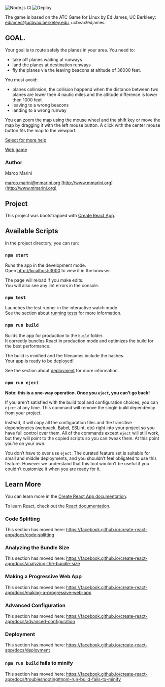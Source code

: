 
![Node.js CI](https://github.com/m-marini/atc/workflows/Node.js%20CI/badge.svg) ![Deploy](https://github.com/m-marini/atc/workflows/Deploy/badge.svg)

The game is based on the ATC Game for Linux by Ed James, UC Berkleey: [edjames@ucbvax.berkeley.edu](mailto:edjames@ucbvax.berkeley.edu), ucbvax!edjames.

## GOAL.

Your goal is to route safely the planes in your area.
You need to:

- take off planes waiting at runways
- land the planes at destination runways
- fly the planes via the leaving beacons at altitude of 36000 feet.

You must avoid:

- planes collinsion, the collision happend when the distance between two planes
  are lower then 4 nautic miles and the altitude difference is lower then 1000 feet
- leaving to a wrong beacons
- landing to a wrong runway

You can zoom the map using the mouse wheel and the shift key or move the map by dragging it with the left mouse button.
A click with the center mouse button fits the map to the viewport.

[Select for more help](https://github.com/m-marini/atc/wiki)

[Web game](http://www.mmarini.org/atc)

### Author

Marco Marini

[marco.marini@mmarini.org](mailto:marco.marini@mmarini.org)
[http://www.mmarini.org](http://www.mmarini.org)

## Project

This project was bootstrapped with [Create React App](https://github.com/facebook/create-react-app).

## Available Scripts

In the project directory, you can run:

### `npm start`

Runs the app in the development mode.<br />
Open [http://localhost:3000](http://localhost:3000) to view it in the browser.

The page will reload if you make edits.<br />
You will also see any lint errors in the console.

### `npm test`

Launches the test runner in the interactive watch mode.<br />
See the section about [running tests](https://facebook.github.io/create-react-app/docs/running-tests) for more information.

### `npm run build`

Builds the app for production to the `build` folder.<br />
It correctly bundles React in production mode and optimizes the build for the best performance.

The build is minified and the filenames include the hashes.<br />
Your app is ready to be deployed!

See the section about [deployment](https://facebook.github.io/create-react-app/docs/deployment) for more information.

### `npm run eject`

**Note: this is a one-way operation. Once you `eject`, you can’t go back!**

If you aren’t satisfied with the build tool and configuration choices, you can `eject` at any time. This command will remove the single build dependency from your project.

Instead, it will copy all the configuration files and the transitive dependencies (webpack, Babel, ESLint, etc) right into your project so you have full control over them. All of the commands except `eject` will still work, but they will point to the copied scripts so you can tweak them. At this point you’re on your own.

You don’t have to ever use `eject`. The curated feature set is suitable for small and middle deployments, and you shouldn’t feel obligated to use this feature. However we understand that this tool wouldn’t be useful if you couldn’t customize it when you are ready for it.

## Learn More

You can learn more in the [Create React App documentation](https://facebook.github.io/create-react-app/docs/getting-started).

To learn React, check out the [React documentation](https://reactjs.org/).

### Code Splitting

This section has moved here: https://facebook.github.io/create-react-app/docs/code-splitting

### Analyzing the Bundle Size

This section has moved here: https://facebook.github.io/create-react-app/docs/analyzing-the-bundle-size

### Making a Progressive Web App

This section has moved here: https://facebook.github.io/create-react-app/docs/making-a-progressive-web-app

### Advanced Configuration

This section has moved here: https://facebook.github.io/create-react-app/docs/advanced-configuration

### Deployment

This section has moved here: https://facebook.github.io/create-react-app/docs/deployment

### `npm run build` fails to minify

This section has moved here: https://facebook.github.io/create-react-app/docs/troubleshooting#npm-run-build-fails-to-minify
